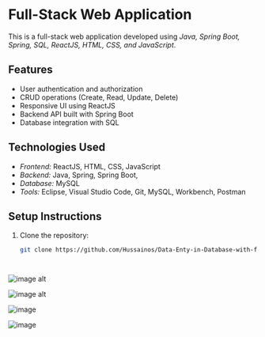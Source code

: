 # Full-Stack Web Application

This is a full-stack web application developed using *Java, Spring Boot, Spring, SQL, ReactJS, HTML, CSS, and JavaScript*.

## Features
- User authentication and authorization
- CRUD operations (Create, Read, Update, Delete)
- Responsive UI using ReactJS
- Backend API built with Spring Boot 
- Database integration with SQL

## Technologies Used
- *Frontend:* ReactJS, HTML, CSS, JavaScript  
- *Backend:* Java, Spring, Spring Boot, 
- *Database:* MySQL  
- *Tools:* Eclipse, Visual Studio Code, Git,  MySQL, Workbench, Postman 

## Setup Instructions
1. Clone the repository:  
   ```sh
   git clone https://github.com/Hussainos/Data-Enty-in-Database-with-full-stack.git



   
![image alt](https://github.com/Hussain0s/Data-Entry-in-Database-with-full-stack/blob/24c650d21c69b1e4a609a1f9fdf63f9cc3532ec2/Screenshot%202025-02-27%20113709.png)


![image alt](https://github.com/Hussain0s/Data-Entry-in-Database-with-full-stack/blob/f9d62b864f732d0e086e24289d874e57cb71674c/Screenshot%202025-02-26%20134023.png)


![image](https://github.com/Hussain0s/Data-Entry-in-Database-with-full-stack/blob/b1de8c06718aadbd07c03f96029c9872021a28a6/Screenshot%202025-02-27%20113741.png)


![image](https://github.com/Hussain0s/Data-Entry-in-Database-with-full-stack/blob/b997a7aefc5fbc774e3fba835488d562cc444983/Screenshot%202025-02-27%20113809.png)
